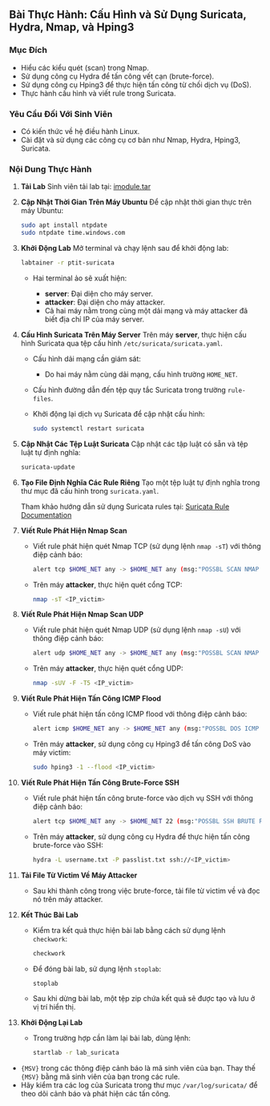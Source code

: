 ## Bài Thực Hành: Cấu Hình và Sử Dụng Suricata, Hydra, Nmap, và Hping3

### Mục Đích

* Hiểu các kiểu quét (scan) trong Nmap.
* Sử dụng công cụ Hydra để tấn công vết cạn (brute-force).
* Sử dụng công cụ Hping3 để thực hiện tấn công từ chối dịch vụ (DoS).
* Thực hành cấu hình và viết rule trong Suricata.

### Yêu Cầu Đối Với Sinh Viên

* Có kiến thức về hệ điều hành Linux.
* Cài đặt và sử dụng các công cụ cơ bản như Nmap, Hydra, Hping3, Suricata.

### Nội Dung Thực Hành

1. **Tải Lab**
   Sinh viên tải lab tại:
   [imodule.tar](https://github.com/nguyenductuan12/ptit-suricata/raw/main/imodule.tar)

2. **Cập Nhật Thời Gian Trên Máy Ubuntu**
   Để cập nhật thời gian thực trên máy Ubuntu:

   ```bash
   sudo apt install ntpdate
   sudo ntpdate time.windows.com
   ```

3. **Khởi Động Lab**
   Mở terminal và chạy lệnh sau để khởi động lab:

   ```bash
   labtainer -r ptit-suricata
   ```

   * Hai terminal ảo sẽ xuất hiện:

     * **server**: Đại diện cho máy server.
     * **attacker**: Đại diện cho máy attacker.
     * Cả hai máy nằm trong cùng một dải mạng và máy attacker đã biết địa chỉ IP của máy server.

4. **Cấu Hình Suricata Trên Máy Server**
   Trên máy **server**, thực hiện cấu hình Suricata qua tệp cấu hình `/etc/suricata/suricata.yaml`.

   * Cấu hình dải mạng cần giám sát:

     * Do hai máy nằm cùng dải mạng, cấu hình trường `HOME_NET`.
   * Cấu hình đường dẫn đến tệp quy tắc Suricata trong trường `rule-files`.
   * Khởi động lại dịch vụ Suricata để cập nhật cấu hình:

     ```bash
     sudo systemctl restart suricata
     ```

5. **Cập Nhật Các Tệp Luật Suricata**
   Cập nhật các tập luật có sẵn và tệp luật tự định nghĩa:

   ```bash
   suricata-update
   ```

6. **Tạo File Định Nghĩa Các Rule Riêng**
   Tạo một tệp luật tự định nghĩa trong thư mục đã cấu hình trong `suricata.yaml`.

   Tham khảo hướng dẫn sử dụng Suricata rules tại: [Suricata Rule Documentation](https://docs.suricata.io/en/latest/rules/index.html)

7. **Viết Rule Phát Hiện Nmap Scan**

   * Viết rule phát hiện quét Nmap TCP (sử dụng lệnh `nmap -sT`) với thông điệp cảnh báo:

     ```bash
     alert tcp $HOME_NET any -> $HOME_NET any (msg:"POSSBL SCAN NMAP KNOWN TCP (type -sT) - {MSV}"; flow:stateless; classtype: attempted-recon; sid:1000001; threshold:type limit, track by_src, count 10, seconds 300; dsize:0;)
     ```
   * Trên máy **attacker**, thực hiện quét cổng TCP:

     ```bash
     nmap -sT <IP_victim>
     ```

8. **Viết Rule Phát Hiện Nmap Scan UDP**

   * Viết rule phát hiện quét Nmap UDP (sử dụng lệnh `nmap -sU`) với thông điệp cảnh báo:

     ```bash
     alert udp $HOME_NET any -> $HOME_NET any (msg:"POSSBL SCAN NMAP KNOWN UDP (type -sU) - {MSV}"; flow:stateless; classtype: attempted-recon; sid:1000002; threshold:type limit, track by_src, count 10, seconds 300; dsize:0;)
     ```
   * Trên máy **attacker**, thực hiện quét cổng UDP:

     ```bash
     nmap -sUV -F -T5 <IP_victim>
     ```

9. **Viết Rule Phát Hiện Tấn Công ICMP Flood**

   * Viết rule phát hiện tấn công ICMP flood với thông điệp cảnh báo:

     ```bash
     alert icmp $HOME_NET any -> $HOME_NET any (msg:"POSSBL DOS ICMP PACKET FLOOD - {MSV}"; sid:1000003;)
     ```
   * Trên máy **attacker**, sử dụng công cụ Hping3 để tấn công DoS vào máy victim:

     ```bash
     sudo hping3 -1 --flood <IP_victim>
     ```

10. **Viết Rule Phát Hiện Tấn Công Brute-Force SSH**

    * Viết rule phát hiện tấn công brute-force vào dịch vụ SSH với thông điệp cảnh báo:

      ```bash
      alert tcp $HOME_NET any -> $HOME_NET 22 (msg:"POSSBL SSH BRUTE FORCING! - {MSV}"; classtype: attempted-admin; sid:1000004;)
      ```
    * Trên máy **attacker**, sử dụng công cụ Hydra để thực hiện tấn công brute-force vào SSH:

      ```bash
      hydra -L username.txt -P passlist.txt ssh://<IP_victim>
      ```

11. **Tải File Từ Victim Về Máy Attacker**

    * Sau khi thành công trong việc brute-force, tải file từ victim về và đọc nó trên máy attacker.

12. **Kết Thúc Bài Lab**

    * Kiểm tra kết quả thực hiện bài lab bằng cách sử dụng lệnh `checkwork`:

      ```bash
      checkwork
      ```
    * Để đóng bài lab, sử dụng lệnh `stoplab`:

      ```bash
      stoplab
      ```
    * Sau khi dừng bài lab, một tệp zip chứa kết quả sẽ được tạo và lưu ở vị trí hiển thị.

13. **Khởi Động Lại Lab**

    * Trong trường hợp cần làm lại bài lab, dùng lệnh:

      ```bash
      startlab -r lab_suricata
      ```



* `{MSV}` trong các thông điệp cảnh báo là mã sinh viên của bạn. Thay thế `{MSV}` bằng mã sinh viên của bạn trong các rule.
* Hãy kiểm tra các log của Suricata trong thư mục `/var/log/suricata/` để theo dõi cảnh báo và phát hiện các tấn công.
